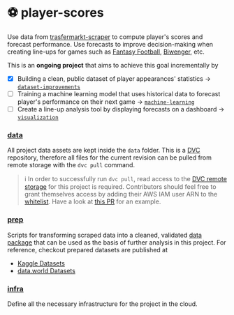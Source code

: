 # :soccer: player-scores
Use data from [trasfermarkt-scraper](https://github.com/dcaribou/transfermarkt-scraper) to compute player's scores and forecast performance. Use forecasts to improve decision-making when creating line-ups for games such as [Fantasy Football](https://fantasy.premierleague.com/), [Biwenger](https://www.biwenger.com/), etc. 

This is an **ongoing project** that aims to achieve this goal incrementally by

- [x] Building a clean, public dataset of player appearances' statistics &#8594; [`dataset-improvements`](https://github.com/dcaribou/player-scores/issues?q=is%3Aissue+is%3Aopen+label%3A%22dataset+improvements%22)
- [ ] Training a machine learning model that uses historical data to forecast player's performance on their next game &#8594; [`machine-learning`](https://github.com/dcaribou/player-scores/issues?q=is%3Aissue+is%3Aopen+label%3A%22machine+learning%22)
- [ ] Create a line-up analysis tool by displaying forecasts on a dashboard &#8594; [`visualization`](https://github.com/dcaribou/player-scores/issues?q=is%3Aissue+is%3Aopen+label%3Avisualizations)

### [data](data)
All project data assets are kept inside the `data` folder. This is a [DVC](https://dvc.org/) repository, therefore all files for the current revision can be pulled from remote storage with the `dvc pull` command.

> :information_source: In order to successfully run `dvc pull`, read access to the [DVC remote storage](https://dvc.org/doc/command-reference/remote#description) for this project is required. Contributors should feel free to grant themselves access by adding their AWS IAM user ARN to the [whitelist](https://github.com/dcaribou/player-scores/blob/f5bda59b3a4fccf71fcef5a165591d441ab75e2d/infra/main.tf#L16). Have a look at [this PR](https://github.com/dcaribou/player-scores/pull/47/files) for an example.

### [prep](prep)
Scripts for transforming scraped data into a cleaned, validated [data package](https://specs.frictionlessdata.io/) that can be used as the basis of further analysis in this project. For reference, checkout prepared datasets are published at
* [Kaggle Datasets](https://www.kaggle.com/davidcariboo/player-scores)
* [data.world Datasets](https://data.world/dcereijo/player-scores)

### [infra](infra)
Define all the necessary infrastructure for the project in the cloud.

